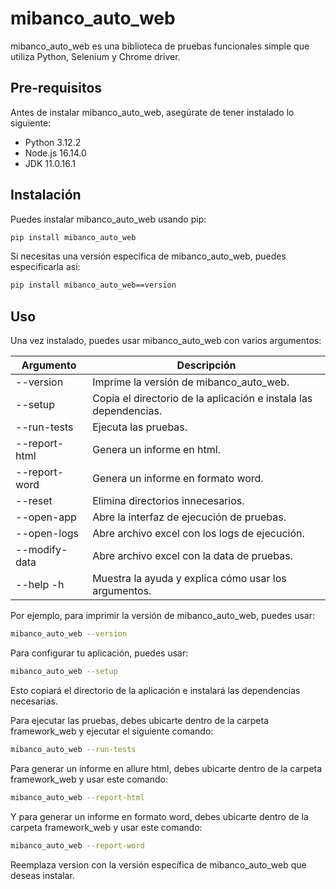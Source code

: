 # mibanco_auto_web

mibanco_auto_web es una biblioteca de pruebas funcionales simple que utiliza Python, Selenium y Chrome driver.

## Pre-requisitos

Antes de instalar mibanco_auto_web, asegúrate de tener instalado lo siguiente:

- Python 3.12.2
- Node.js 16.14.0
- JDK 11.0.16.1

## Instalación

Puedes instalar mibanco_auto_web usando pip:

```bash
pip install mibanco_auto_web
```

Si necesitas una versión específica de mibanco_auto_web, puedes especificarla así:

```bash
pip install mibanco_auto_web==version
```
## Uso

Una vez instalado, puedes usar mibanco_auto_web con varios argumentos:

| Argumento   | Descripción                                           |
|-------------|-------------------------------------------------------|
| --version   | Imprime la versión de mibanco_auto_web.                       |
| --setup     | Copia el directorio de la aplicación e instala las dependencias. |
| --run-tests | Ejecuta las pruebas.                                  |
| --report-html    | Genera un informe en html.                                    |
| --report-word      | Genera un informe en formato word. |
| --reset      | Elimina directorios innecesarios.  |
| --open-app   | Abre la interfaz de ejecución de pruebas.  |
| --open-logs   | Abre archivo excel con los logs de ejecución. |
| --modify-data   | Abre archivo excel con la data de pruebas. |
| --help  -h    | Muestra la ayuda y explica cómo usar los argumentos.  |

Por ejemplo, para imprimir la versión de mibanco_auto_web, puedes usar:

```bash
mibanco_auto_web --version
```
Para configurar tu aplicación, puedes usar:

```bash
mibanco_auto_web --setup
```
Esto copiará el directorio de la aplicación e instalará las dependencias necesarias.

Para ejecutar las pruebas, debes ubicarte dentro de la carpeta framework_web y ejecutar el siguiente comando:

```bash
mibanco_auto_web --run-tests
```
Para generar un informe en allure html, debes ubicarte dentro de la carpeta framework_web y usar este comando:

```bash
mibanco_auto_web --report-html
```
Y para generar un informe en formato word, debes ubicarte dentro de la carpeta framework_web y usar este comando:

```bash
mibanco_auto_web --report-word
```

Reemplaza version con la versión específica de mibanco_auto_web que deseas instalar.